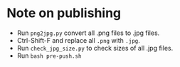 # Note on publishing

- Run `png2jpg.py` convert all .png files to .jpg files.
- Ctrl-Shift-F and replace all `.png` with `.jpg`.
- Run `check_jpg_size.py` to check sizes of all .jpg files.
- Run `bash pre-push.sh`